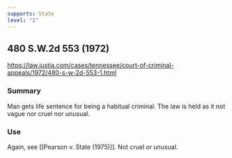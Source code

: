 ```yaml
---
supports: State
level: "2"
---
```

## 480 S.W.2d 553 (1972)

https://law.justia.com/cases/tennessee/court-of-criminal-appeals/1972/480-s-w-2d-553-1.html

### Summary

Man gets life sentence for being a habitual criminal. The law is held as it not vague nor cruel nor unusual.

### Use
Again, see [[Pearson v. State (1975)]]. Not cruel or unusual.
